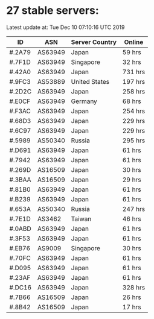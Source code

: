 # 27 stable servers:

Latest update at: Tue Dec 10 07:10:16 UTC 2019

| ID | ASN | Server Country | Online |
| -- | --- | -------------- | ------ |
| #.2A79 | AS63949 | Japan | 59 hrs |
| #.7F1D | AS63949 | Singapore | 32 hrs |
| #.42A0 | AS63949 | Japan | 731 hrs |
| #.9FC3 | AS53889 | United States | 197 hrs |
| #.2D2C | AS63949 | Japan | 258 hrs |
| #.E0CF | AS63949 | Germany | 68 hrs |
| #.F3AC | AS63949 | Japan | 254 hrs |
| #.68D3 | AS63949 | Japan | 229 hrs |
| #.6C97 | AS63949 | Japan | 229 hrs |
| #.5989 | AS50340 | Russia | 295 hrs |
| #.D691 | AS63949 | Japan | 61 hrs |
| #.7942 | AS63949 | Japan | 61 hrs |
| #.269D | AS16509 | Japan | 30 hrs |
| #.3BAA | AS16509 | Japan | 29 hrs |
| #.81B0 | AS63949 | Japan | 61 hrs |
| #.B239 | AS63949 | Japan | 61 hrs |
| #.653A | AS50340 | Russia | 247 hrs |
| #.7E1D | AS3462 | Taiwan | 46 hrs |
| #.0ABD | AS63949 | Japan | 61 hrs |
| #.3F53 | AS63949 | Japan | 61 hrs |
| #.EB76 | AS9009 | Singapore | 30 hrs |
| #.70FC | AS63949 | Japan | 61 hrs |
| #.D095 | AS63949 | Japan | 61 hrs |
| #.23AF | AS63949 | Japan | 61 hrs |
| #.DC16 | AS63949 | Japan | 328 hrs |
| #.7B66 | AS16509 | Japan | 26 hrs |
| #.8B42 | AS16509 | Japan | 17 hrs |

